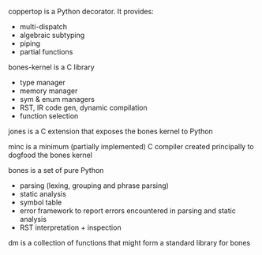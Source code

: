 coppertop is a Python decorator. It provides:
- multi-dispatch
- algebraic subtyping
- piping
- partial functions

bones-kernel is a C library
- type manager
- memory manager
- sym & enum managers
- RST, IR code gen, dynamic compilation
- function selection

jones is a C extension that exposes the bones kernel to Python

minc is a minimum (partially implemented) C compiler created principally to dogfood the bones kernel

bones is a set of pure Python
- parsing (lexing, grouping and phrase parsing)
- static analysis
- symbol table
- error framework to report errors encountered in parsing and static analysis
- RST interpretation + inspection

dm is a collection of functions that might form a standard library for bones
